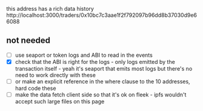 

this address has a rich data history
http://localhost:3000/traders/0x10bc7c3aae1f2f792097b96dd8b37030d9e66088

## not needed

- [ ] use seaport or token logs and ABI to read in the events 
- [x] check that the ABI is right for the logs - only logs emitted by the transaction itself - yeah it's seaport that emits most logs but there's no need to work directly with these
- [ ] or make an explicit reference in the where clause to the 10 addresses, hard code these
- [ ] make the data fetch client side so that it's ok on fleek - ipfs wouldn't accept such large files on this page
